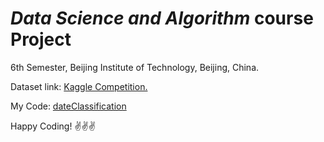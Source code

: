 # ***Data Science and Algorithm*** course Project 
6th Semester, Beijing Institute of Technology, Beijing, China.

Dataset link: [Kaggle Competition.](https://www.kaggle.com/datasets/muratkokludataset/date-fruit-datasets)

My Code: [dateClassification](https://github.com/MizanMustakim/DataScienceProject_6thSemesterBIT/blob/main/dateClassification.ipynb)


Happy Coding! ✌✌✌

